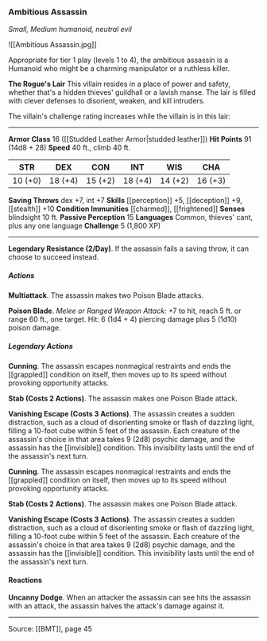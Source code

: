 ### Ambitious Assassin
_Small, Medium humanoid, neutral evil_

![[Ambitious Assassin.jpg]]

Appropriate for tier 1 play (levels 1 to 4), the ambitious assassin is a Humanoid who might be a charming manipulator or a ruthless killer.


**The Rogue's Lair** This villain resides in a place of power and safety, whether that's a hidden thieves' guildhall or a lavish manse. The lair is filled with clever defenses to disorient, weaken, and kill intruders.

The villain's challenge rating increases while the villain is in this lair:







---

**Armor Class** 16 ([[Studded Leather Armor|studded leather]])
**Hit Points** 91 (14d8 + 28)
**Speed** 40 ft., climb 40 ft.

| STR     | DEX     | CON     | INT     | WIS     | CHA     |
|---------|---------|---------|---------|---------|---------|
| 10 (+0) | 18 (+4) | 15 (+2) | 18 (+4) | 14 (+2) | 16 (+3) |

**Saving Throws** dex +7, int +7
**Skills** [[perception]] +5, [[deception]] +9, [[stealth]] +10
**Condition Immunities** [[charmed]], [[frightened]]
**Senses** blindsight 10 ft.
**Passive Perception** 15
**Languages** Common, thieves' cant, plus any one language
**Challenge** 5 (1,800 XP)

---

**Legendary Resistance (2/Day)**. If the assassin fails a saving throw, it can choose to succeed instead.

##### Actions
**Multiattack**. The assassin makes two Poison Blade attacks.

**Poison Blade**. _Melee or Ranged Weapon Attack:_ +7 to hit, reach 5 ft. or range 60 ft., one target. Hit: 6 (1d4 + 4) piercing damage plus 5 (1d10) poison damage.

##### Legendary Actions
**Cunning**. The assassin escapes nonmagical restraints and ends the [[grappled]] condition on itself, then moves up to its speed without provoking opportunity attacks.

**Stab (Costs 2 Actions)**. The assassin makes one Poison Blade attack.

**Vanishing Escape (Costs 3 Actions)**. The assassin creates a sudden distraction, such as a cloud of disorienting smoke or flash of dazzling light, filling a 10-foot cube within 5 feet of the assassin. Each creature of the assassin's choice in that area takes 9 (2d8) psychic damage, and the assassin has the [[invisible]] condition. This invisibility lasts until the end of the assassin's next turn.

**Cunning**. The assassin escapes nonmagical restraints and ends the [[grappled]] condition on itself, then moves up to its speed without provoking opportunity attacks.

**Stab (Costs 2 Actions)**. The assassin makes one Poison Blade attack.

**Vanishing Escape (Costs 3 Actions)**. The assassin creates a sudden distraction, such as a cloud of disorienting smoke or flash of dazzling light, filling a 10-foot cube within 5 feet of the assassin. Each creature of the assassin's choice in that area takes 9 (2d8) psychic damage, and the assassin has the [[invisible]] condition. This invisibility lasts until the end of the assassin's next turn.

#### Reactions
**Uncanny Dodge**. When an attacker the assassin can see hits the assassin with an attack, the assassin halves the attack's damage against it.


---

Source: [[BMT]], page 45